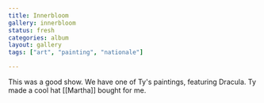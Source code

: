 ```yaml
---
title: Innerbloom
gallery: innerbloom
status: fresh
categories: album
layout: gallery
tags: ["art", "painting", "nationale"]

--- 
```


This was a good show. We have one of Ty's paintings, featuring Dracula. Ty made a cool hat [[Martha]] bought for me.